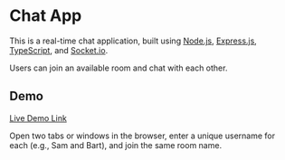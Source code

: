 # Chat App

This is a real-time chat application, built using [Node.js](https://nodejs.org/en), [Express.js](https://expressjs.com/), [TypeScript](https://www.typescriptlang.org/), and [Socket.io](https://socket.io/). 

Users can join an available room and chat with each other.

## Demo

[Live Demo Link](https://chat.thescrappy.dev/)

Open two tabs or windows in the browser, enter a unique username for each (e.g., Sam and Bart), and join the same room name.

